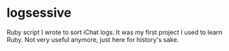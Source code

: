 # logsessive
Ruby script I wrote to sort iChat logs. It was my first project I used to learn Ruby. Not very useful anymore, just here for history's sake.
